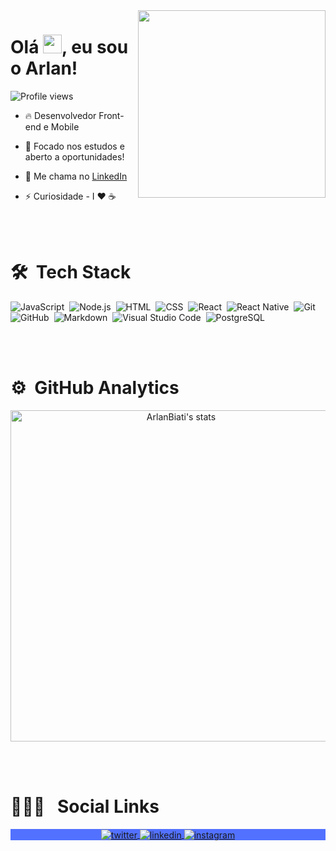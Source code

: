<img align="right" height="300em" src="https://user-images.githubusercontent.com/43690080/155626595-91a9e15b-ac06-4673-99dc-2a95557624bf.png"/>

<h1 align="left">Olá <img src="https://raw.githubusercontent.com/kaueMarques/kaueMarques/master/hi.gif" width="30px">, eu sou o Arlan!</h1>
<p align="left"> <img src="https://komarev.com/ghpvc/?username=ArlanBiati&color=5271FF" alt="Profile views" /> </p>

- 🔥 Desenvolvedor Front-end e Mobile 

- 🔭 Focado nos estudos e aberto a oportunidades!

- 🚀 Me chama no [LinkedIn](https://www.linkedin.com/in/arlan-biati-2b3512115/)

- ⚡ Curiosidade - I ❤️️ ☕

<br><br>

# 🛠 &nbsp;Tech Stack

![JavaScript](https://img.shields.io/badge/-JavaScript-05122A?style=flat&logo=javascript)&nbsp;
![Node.js](https://img.shields.io/badge/-Node.js-05122A?style=flat&logo=node.js)&nbsp;
![HTML](https://img.shields.io/badge/-HTML-05122A?style=flat&logo=HTML5)&nbsp;
![CSS](https://img.shields.io/badge/-CSS-05122A?style=flat&logo=CSS3&logoColor=1572B6)&nbsp;
![React](https://img.shields.io/badge/-React-05122A?style=flat&logo=react)&nbsp;
![React Native](https://img.shields.io/badge/-React%20Native-05122A?style=flat&logo=react)&nbsp;
![Git](https://img.shields.io/badge/-Git-05122A?style=flat&logo=git)&nbsp;
![GitHub](https://img.shields.io/badge/-GitHub-05122A?style=flat&logo=github)&nbsp;
![Markdown](https://img.shields.io/badge/-Markdown-05122A?style=flat&logo=markdown)&nbsp;
![Visual Studio Code](https://img.shields.io/badge/-Visual%20Studio%20Code-05122A?style=flat&logo=visual-studio-code&logoColor=007ACC)&nbsp;
![PostgreSQL](https://img.shields.io/badge/-PostgreSQL-05122A?style=flat&logo=postgresql)&nbsp;

<br><br>

# ⚙️ &nbsp;GitHub Analytics

<p align="center">
<img width="530em" src="https://github-readme-stats.vercel.app/api?username=ArlanBiati&show_icons=true&theme=tokyonight" alt="ArlanBiati's stats"/>
</p>

<br><br>

# 🧔🏻‍♂️ &nbsp; Social Links

<p align="center" style="background:#5271FF">
<a href="https://twitter.com/b14ti" target="_blank">
  <img align="center" src="https://img.shields.io/badge/-ArlanBiati-05122A?style=flat&logo=twitter" alt="twitter"/>  
</a>
<a href="https://linkedin.com/in/ArlanBiati" target="_blank">
  <img align="center" src="https://img.shields.io/badge/-ArlanBiati-05122A?style=flat&logo=linkedin" alt="linkedin"/>
</a>
<a href="https://instagram.com/arlangbiati" target="_blank">
 <img align="center" src="https://img.shields.io/badge/-ArlanBiati-05122A?style=flat&logo=instagram" alt="instagram"/>
</a>
</p>
